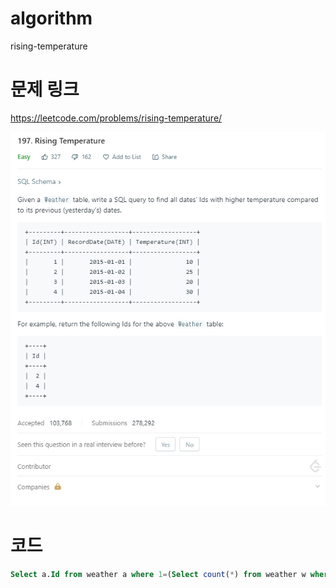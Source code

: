 ﻿# algorithm 
rising-temperature

# 문제 링크  
https://leetcode.com/problems/rising-temperature/

![title](https://github.com/jungmin3834/algorithm/blob/master/image/rising-temperature.png)

# 코드

```sql
Select a.Id from weather a where 1=(Select count(*) from weather w where w.RecordDate =DATE_SUB(a.RecordDate,INTERVAL 1 Day) and w.Temperature < a.Temperature)
```
